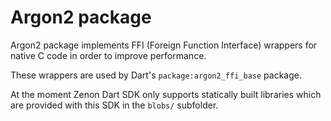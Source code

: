 # Argon2 package

Argon2 package implements FFI (Foreign Function Interface) wrappers for native C code in order to improve performance.

These wrappers are used by Dart's `package:argon2_ffi_base` package.

At the moment Zenon Dart SDK only supports statically built libraries which are provided with this SDK in the `blobs/`
subfolder.
